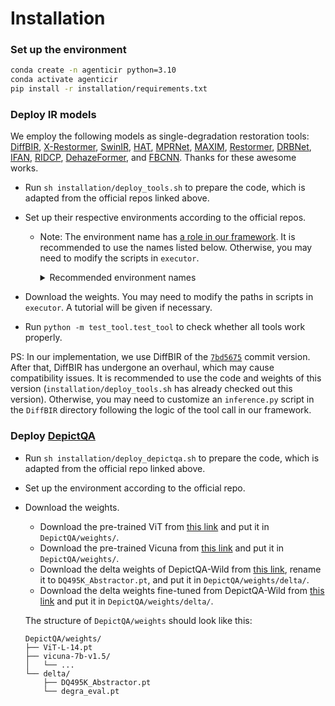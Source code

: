 # Installation

### Set up the environment

```bash
conda create -n agenticir python=3.10
conda activate agenticir
pip install -r installation/requirements.txt
```

### Deploy IR models

We employ the following models as single-degradation restoration tools: [DiffBIR](https://github.com/XPixelGroup/DiffBIR), [X-Restormer](https://github.com/Andrew0613/X-Restormer), [SwinIR](https://github.com/JingyunLiang/SwinIR), [HAT](https://github.com/XPixelGroup/HAT), [MPRNet](https://github.com/swz30/MPRNet), [MAXIM](https://github.com/google-research/maxim), [Restormer](https://github.com/swz30/Restormer), [DRBNet](https://github.com/lingyanruan/DRBNet), [IFAN](https://github.com/codeslake/IFAN), [RIDCP](https://github.com/RQ-Wu/RIDCP_dehazing), [DehazeFormer](https://github.com/IDKiro/DehazeFormer), and [FBCNN](https://github.com/jiaxi-jiang/FBCNN). Thanks for these awesome works.

+ Run `sh installation/deploy_tools.sh` to prepare the code, which is adapted from the official repos linked above.
+ Set up their respective environments according to the official repos.
    + Note: The environment name has [a role in our framework](https://github.com/Kaiwen-Zhu/AgenticIR/blob/main/executor/tool.py#L73). It is recommended to use the names listed below. Otherwise, you may need to modify the scripts in `executor`.
        <details>

        <summary>Recommended environment names</summary>

        + DiffBIR: `diffbir`
        + X-Restormer: `xrestormer`
        + SwinIR: `swinir`
        + HAT: `hat`
        + MPRNet: `mprnet`
        + MAXIM: `maxim`
        + Restormer: `restormer`
        + DRBNet: `drbnet`
        + IFAN: `ifan`
        + RIDCP: `ridcp`
        + DehazeFormer: `dehazeformer`
        + FBCNN: `fbcnn`

        </details>

+ Download the weights. You may need to modify the paths in scripts in `executor`. A tutorial will be given if necessary.
+ Run `python -m test_tool.test_tool` to check whether all tools work properly.

PS: In our implementation, we use DiffBIR of the [`7bd5675`](https://github.com/XPixelGroup/DiffBIR/commit/7bd5675823c157b9afdd479b59a2bf0a8954ce11) commit version. After that, DiffBIR has undergone an overhaul, which may cause compatibility issues. It is recommended to use the code and weights of this version (`installation/deploy_tools.sh` has already checked out this version). Otherwise, you may need to customize an `inference.py` script in the `DiffBIR` directory following the logic of the tool call in our framework.

### Deploy [DepictQA](https://github.com/XPixelGroup/DepictQA)
+ Run `sh installation/deploy_depictqa.sh` to prepare the code, which is adapted from the official repo linked above.
+ Set up the environment according to the official repo.
+ Download the weights.
    + Download the pre-trained ViT from [this link](https://openaipublic.azureedge.net/clip/models/b8cca3fd41ae0c99ba7e8951adf17d267cdb84cd88be6f7c2e0eca1737a03836/ViT-L-14.pt) and put it in `DepictQA/weights/`.
    + Download the pre-trained Vicuna from [this link](https://huggingface.co/lmsys/vicuna-7b-v1.5/tree/main) and put it in `DepictQA/weights/`.
    + Download the delta weights of DepictQA-Wild from [this link](https://huggingface.co/zhiyuanyou/DepictQA2-DQ495K/blob/main/ckpt.pt), rename it to `DQ495K_Abstractor.pt`, and put it in `DepictQA/weights/delta/`.
    + Download the delta weights fine-tuned from DepictQA-Wild from [this link](https://drive.google.com/file/d/1o-PN1iXctWl62Tdb8fZs1eD1Ehv6HBMh/view?usp=drive_link) and put it in `DepictQA/weights/delta/`.

    The structure of `DepictQA/weights` should look like this:
    ```
    DepictQA/weights/
    ├── ViT-L-14.pt
    ├── vicuna-7b-v1.5/
    │   └── ...
    └── delta/
        ├── DQ495K_Abstractor.pt
        └── degra_eval.pt
    ```
